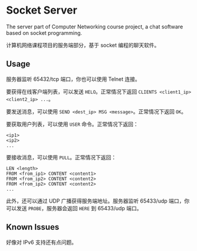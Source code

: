# Socket Server

The server part of Computer Networking course project, a chat software based on socket programming.

计算机网络课程项目的服务端部分，基于 socket 编程的聊天软件。

## Usage

服务器监听 65432/tcp 端口，你也可以使用 Telnet 连接。

要获得在线客户端列表，可以发送 `HELO`。正常情况下返回 `CLIENTS <client1_ip> <client2_ip> ...`。

要发送消息，可以使用 `SEND <dest_ip> MSG <message>`。正常情况下返回 `OK`。

要获取用户列表，可以使用 `USER` 命令。正常情况下返回：

```plain
<ip1>
<ip2>
...
```

要接收消息，可以使用 `PULL`。正常情况下返回：

```plain
LEN <length>
FROM <from_ip1> CONTENT <content1>
FROM <from_ip2> CONTENT <content2>
FROM <from_ip2> CONTENT <content2>
...
```

此外，还可以通过 UDP 广播获得服务端地址。服务器监听 65433/udp 端口，你可以发送 `PROBE`，服务器会返回 `HERE` 到 65433/udp 端口。

## Known Issues

好像对 IPv6 支持还有点问题。
